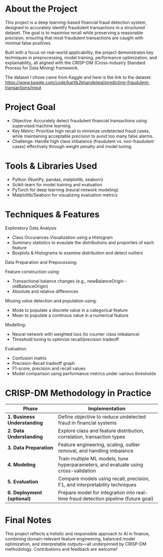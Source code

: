# About the Project

This project is a deep learning-based financial fraud detection system, designed to accurately identify fraudulent transactions in a structured dataset. The goal is to maximise recall while preserving a reasonable precision, ensuring that most fraudulent transactions are caught with minimal false positives.

Built with a focus on real-world applicability, the project demonstrates key techniques in preprocessing, model training, performance optimization, and explainability, all aligned with the CRISP-DM (Cross-Industry Standard Process for Data Mining) framework.

The dataset I chose came from Kaggle and here is the link to the dataset: https://www.kaggle.com/code/kartik2khandelwal/predicting-fraudulent-transactions/input

# Project Goal

- Objective: Accurately detect fraudulent financial transactions using supervised machine learning.
- Key Metric: Prioritise high recall to minimize undetected fraud cases, while maintaining acceptable precision to avoid too many false alarms.
- Challenge: Handle high class imbalance (fraudulent vs. non-fraudulent cases) effectively through weight penalty and model tuning.

# Tools & Libraries Used

- Python (NumPy, pandas, matplotlib, seaborn)
- Scikit-learn for model training and evaluation
- PyTorch for deep learning (neural network modeling)
- Matplotlib/Seaborn for visualizing evaluation metrics

# Techniques & Features

Exploretory Data Analysis

- Class Occurances Visualization using a Histogram 
- Summary statistics to evaulate the distributions and proporties of each feature
- Boxplots & Histograms to examine distribution and detect outliers

Data Preparation and Prepocessing:

Feature construction using:
- Transactional balance changes (e.g., newBalanceOrigin - oldBalanceOrigin)
- Absolute and relative differences

Missing value detection and population using:
- Mode to populate a discrete value in a categorical feature
- Mean to populate a continous value in a numerical feature

Modelling:

- Neural network with weighted loss (to counter class imbalance)
- Threshold tuning to optimize recall/precision tradeoff

Evaluation: 

- Confusion matrix
- Precision-Recall tradeoff graph
- F1-score, precision and recall values
- Model comparison using performance metrics under various thresholds

# CRISP-DM Methodology in Practice

| Phase                         | Implementation                                                                      |
| ----------------------------- | ----------------------------------------------------------------------------------- |
| **1. Business Understanding** | Define objective to reduce undetected fraud in financial systems                    |
| **2. Data Understanding**     | Explore class and feature distribution, correlation, transaction types              |
| **3. Data Preparation**       | Feature engineering, scaling, outlier removal, and handling imbalance               |
| **4. Modeling**               | Train multiple ML models, tune hyperparameters, and evaluate using cross-validation |
| **5. Evaluation**             | Compare models using recall, precision, F1, and interpretability techniques         |
| **6. Deployment (optional)**  | Prepare model for integration into real-time fraud detection pipeline (future goal) |

# Final Notes

This project reflects a holistic and responsible approach to AI in finance, combining domain-relevant feature engineering, balanced model optimization, and interpretable outputs—all underpinned by CRISP-DM methodology. Contributions and feedback are welcome!
